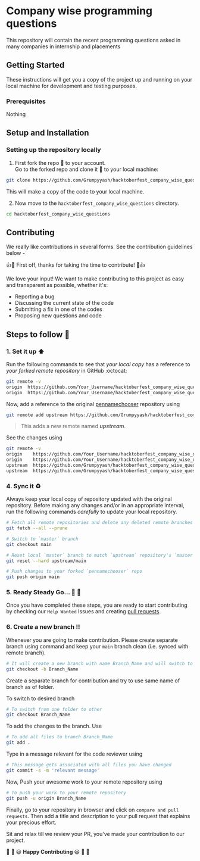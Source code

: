# Company wise programming questions

This repository will contain the recent programming questions asked in many companies in internship and placements

## Getting Started

These instructions will get you a copy of the project up and running on your local machine for development and testing purposes.

### Prerequisites

Nothing

## Setup and Installation

### Setting up the repository locally

1. First fork the repo :fork_and_knife: to your account.  
   Go to the forked repo and clone it :busts_in_silhouette: to your local machine:

```sh
git clone https://github.com/Grumpyyash/hacktoberfest_company_wise_questions.git
```

This will make a copy of the code to your local machine.

2. Now move to the `hacktoberfest_company_wise_questions` directory.

```sh
cd hacktoberfest_company_wise_questions
```

## Contributing

We really like contributions in several forms. See the contribution guidelines below - 

:+1::tada: First off, thanks for taking the time to contribute! :tada::+1:

We love your input! We want to make contributing to this project as easy and transparent as possible, whether it's:

- Reporting a bug
- Discussing the current state of the code
- Submitting a fix in one of the codes
- Proposing new questions and code

## Steps to follow :scroll:

### 1. Set it up :arrow_up:

Run the following commands to see that _your local copy_ has a reference to _your forked remote repository_ in GitHub :octocat:

```sh
git remote -v
origin  https://github.com/Your_Username/hacktoberfest_company_wise_questions.git (fetch)
origin  https://github.com/Your_Username/hacktoberfest_company_wise_questions.git (push)
```

Now, add a reference to the original [pennamechooser](https://github.com/Grumpyyash/hacktoberfest_company_wise_questions) repository using

```sh
git remote add upstream https://github.com/Grumpyyash/hacktoberfest_company_wise_questions.git
```

> This adds a new remote named **_upstream_**.

See the changes using

```sh
git remote -v
origin    https://github.com/Your_Username/hacktoberfest_company_wise_questions.git (fetch)
origin    https://github.com/Your_Username/hacktoberfest_company_wise_questions.git (push)
upstream  https://github.com/Grumpyyash/hacktoberfest_company_wise_questions.git (fetch)
upstream  https://github.com/Grumpyyash/hacktoberfest_company_wise_questions.git (push)
```

### 4. Sync it :recycle:

Always keep your local copy of repository updated with the original repository.
Before making any changes and/or in an appropriate interval, run the following commands _carefully_ to update your local repository.

```sh
# Fetch all remote repositories and delete any deleted remote branches
git fetch --all --prune

# Switch to `master` branch
git checkout main

# Reset local `master` branch to match `upstream` repository's `master` branch
git reset --hard upstream/main

# Push changes to your forked `pennamechooser` repo
git push origin main
```

### 5. Ready Steady Go... :turtle: :rabbit2:

Once you have completed these steps, you are ready to start contributing by checking our `Help Wanted` Issues and creating [pull requests](https://github.com/Grumpyyash/hacktoberfest_company_wise_questions/pulls).

### 6. Create a new branch :bangbang:

Whenever you are going to make contribution. Please create separate branch using command and keep your `main` branch clean (i.e. synced with remote branch).

```sh
# It will create a new branch with name Branch_Name and will switch to that branch.
git checkout -b Branch_Name
```

Create a separate branch for contribution and try to use same name of branch as of folder.

To switch to desired branch

```sh
# To switch from one folder to other
git checkout Branch_Name
```

To add the changes to the branch. Use

```sh
# To add all files to branch Branch_Name
git add .
```

Type in a message relevant for the code reviewer using

```sh
# This message gets associated with all files you have changed
git commit -s -m 'relevant message'
```

Now, Push your awesome work to your remote repository using

```sh
# To push your work to your remote repository
git push -u origin Branch_Name
```

Finally, go to your repository in browser and click on `compare and pull requests`.
Then add a title and description to your pull request that explains your precious effort.

Sit and relax till we review your PR, you've made your contribution to our project.

:tada: :confetti_ball: :smiley: **Happy Contributing** :smiley: :confetti_ball: :tada:
